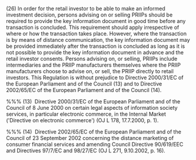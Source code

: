 (26) In order for the retail investor to be able to make an informed investment decision, persons advising on or selling PRIIPs should be required to provide the key information document in good time before any transaction is concluded. This requirement should apply irrespective of where or how the transaction takes place. However, where the transaction is by means of distance communication, the key information document may be provided immediately after the transaction is concluded as long as it is not possible to provide the key information document in advance and the retail investor consents. Persons advising on, or selling, PRIIPs include intermediaries and the PRIIP manufacturers themselves where the PRIIP manufacturers choose to advise on, or sell, the PRIIP directly to retail investors. This Regulation is without prejudice to Directive 2000/31/EC of the European Parliament and of the Council (13) and to Directive 2002/65/EC of the European Parliament and of the Council (14).

%%% (13)  Directive 2000/31/EC of the European Parliament and of the Council of 8 June 2000 on certain legal aspects of information society services, in particular electronic commerce, in the Internal Market ('Directive on electronic commerce') (OJ L 178, 17.7.2000, p. 1).

%%% (14)  Directive 2002/65/EC of the European Parliament and of the Council of 23 September 2002 concerning the distance marketing of consumer financial services and amending Council Directive 90/619/EEC and Directives 97/7/EC and 98/27/EC (OJ L 271, 9.10.2002, p. 16).